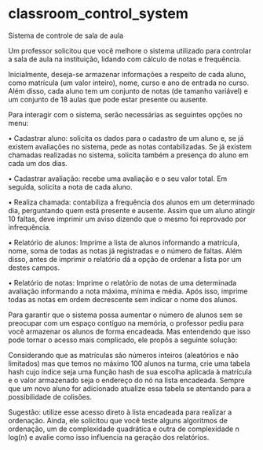 # classroom_control_system
Sistema de controle de sala de aula

Um professor solicitou que você melhore o sistema utilizado para controlar a sala de aula na instituição, lidando com cálculo de notas e frequência.

Inicialmente, deseja-se armazenar informações a respeito de cada aluno, como matrı́cula (um valor inteiro), nome, curso e ano de entrada no curso. Além disso, cada aluno tem um conjunto de notas (de tamanho variável) e um conjunto de 18 aulas que pode estar presente ou ausente.

Para interagir com o sistema, serão necessárias as seguintes opções no menu:

• Cadastrar aluno: solicita os dados para o cadastro de um aluno e, se já existem avaliações no sistema, pede as notas contabilizadas. Se já existem chamadas realizadas no sistema, solicita também a presença do aluno em cada um dos dias.

• Cadastrar avaliação: recebe uma avaliação e o seu valor total. Em seguida, solicita a nota de cada aluno.

• Realiza chamada: contabiliza a frequência dos alunos em um determinado dia, perguntando quem está presente e ausente. Assim que um aluno atingir 10 faltas, deve imprimir um aviso dizendo que o mesmo foi reprovado por infrequência.

• Relatório de alunos: Imprime a lista de alunos informando a matrı́cula, nome, soma de todas as notas já registradas e o número de faltas. Além disso, antes de imprimir o relatório dá a opção de ordenar a lista por um destes campos.

• Relatório de notas: Imprime o relatório de notas de uma determinada avaliação informando a nota máxima, mı́nima e média. Após isso, imprime todas as notas em ordem decrescente sem indicar o nome dos alunos.

Para garantir que o sistema possa aumentar o número de alunos sem se preocupar com um espaço contı́guo na memória, o professor pediu para você armazenar os alunos de forma encadeada. Mas entendendo que isso pode tornar o acesso mais complicado, ele propôs a seguinte solução:

Considerando que as matrı́culas são números inteiros (aleatórios e não limitados) mas que temos no máximo 100 alunos na turma, crie uma tabela hash cujo ı́ndice seja uma função hash de sua escolha aplicada à matrı́cula e o valor armazenado seja o endereço do nó na lista encadeada. Sempre que um novo aluno for adicionado atualize essa tabela se atentando para a possibilidade de colisões.

Sugestão: utilize esse acesso direto à lista encadeada para realizar a ordenação. Ainda, ele solicitou que você teste alguns algoritmos de ordenação, um de complexidade quadrática e outra de complexidade n log(n) e avalie como isso influencia na geração dos relatórios.
